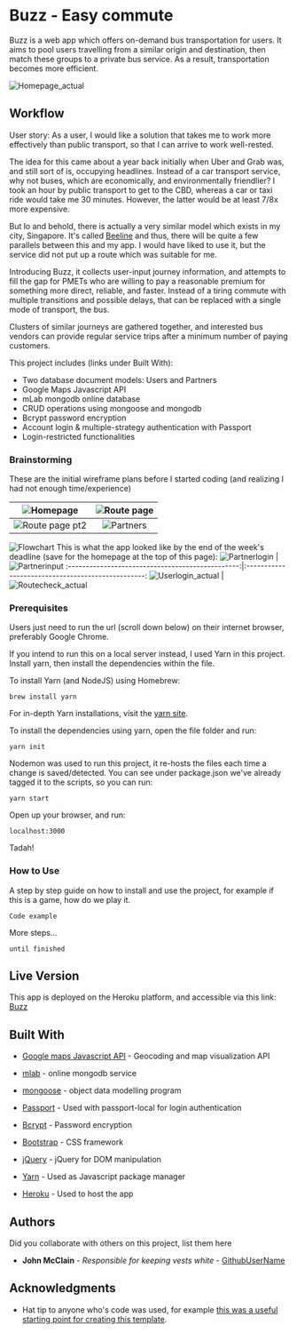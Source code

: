 # Buzz - Easy commute

Buzz is a web app which offers on-demand bus transportation for users. It aims to pool users travelling from a similar origin and destination, then match these groups to a private bus service. As a result, transportation becomes more efficient.

![Homepage_actual](/public/assets/pictures/Homepage_actual.png "Homepage_actual")

## Workflow

User story:
As a user,  I would like a solution that takes me to work more effectively than public transport, so that I can arrive to work well-rested.

The idea for this came about a year back initially when Uber and Grab was, and still sort of is, occupying headlines. Instead of a car transport service, why not buses, which are economically, and environmentally friendlier? I took an hour by public transport to get to the CBD, whereas a car or taxi ride would take me 30 minutes. However, the latter would be at least 7/8x more expensive.

But lo and behold, there is actually a very similar model which exists in my city, Singapore. It's called [Beeline](https://www.beeline.sg/) and thus, there will be quite a few parallels between this and my app. I would have liked to use it, but the service did not put up a route which was suitable for me.

Introducing Buzz, it collects user-input journey information, and attempts to fill the gap for PMETs who are willing to pay a reasonable premium for something more direct, reliable, and faster. Instead of a tiring commute with multiple transitions and possible delays, that can be replaced with a single mode of transport, the bus.

Clusters of similar journeys are gathered together, and interested bus vendors can provide regular service trips after a minimum number of paying customers.

This project includes (links under Built With):
  * Two database document models: Users and Partners
  * Google Maps Javascript API
  * mLab mongodb online database
  * CRUD operations using mongoose and mongodb
  * Bcrypt password encryption
  * Account login & multiple-strategy authentication with Passport
  * Login-restricted functionalities

### Brainstorming

These are the initial wireframe plans before I started coding (and realizing I had not enough time/experience)



![Homepage](/public/assets/pictures/Wireframe1.jpg "Homepage")  |  ![Route page](/public/assets/pictures/Wireframe2.jpg "Route page")
:------------------------------------------------:|:-------------------------------------------------:
![Route page pt2](/public/assets/pictures/Wireframe3.jpg "Route page pt 2")  |  ![Partners](/public/assets/pictures/Wireframe4.jpg "Partners")

![Flowchart](/public/assets/pictures/Flowchart.jpg "Flowchart")
This is what the app looked like by the end of the week's deadline (save for the homepage at the top of this page):
![Partnerlogin](/public/assets/pictures/Partnerlogin_actual.png "Partnerlogin")  |  ![Partnerinput](/public/assets/pictures/PartnerInput_actual.png "Partnerinput")
:------------------------------------------------:|:-------------------------------------------------:
![Userlogin_actual](/public/assets/pictures/Userlogin_actual.png "Userlogin_actual")  |  ![Routecheck_actual](/public/assets/pictures/Routecheck_actual.png "Routecheck_actual")

### Prerequisites

Users just need to run the url (scroll down below) on their internet browser, preferably Google Chrome.

If you intend to run this on a local server instead, I used Yarn in this project. Install yarn, then install the dependencies within the file.

To install Yarn (and NodeJS) using Homebrew:
```
brew install yarn
```
For in-depth Yarn installations, visit the [yarn site](https://yarnpkg.com/en/docs/install).

To install the dependencies using yarn, open the file folder and run:
```
yarn init
```

Nodemon was used to run this project, it re-hosts the files each time a change is saved/detected. You can see under package.json we've already tagged it to the scripts, so you can run:
```
yarn start
```

Open up your browser, and run:
```
localhost:3000
```
Tadah!

### How to Use

A step by step guide on how to install and use the project, for example if this is a game, how do we play it.


```
Code example
```

More steps...

```
until finished
```

## Live Version

This app is deployed on the Heroku platform, and accessible via this link: [Buzz](https://buzznearyou.herokuapp.com)


## Built With

* [Google maps Javascript API](https://developers.google.com/maps/documentation/javascript/) - Geocoding and map visualization API

* [mlab](https://mlab.com/) - online mongodb service

* [mongoose](http://mongoosejs.com/) - object data modelling program
* [Passport](https://www.npmjs.com/package/passport) - Used with passport-local for login authentication

* [Bcrypt](https://www.npmjs.com/package/bcrypt) - Password encryption

* [Bootstrap](http://getbootstrap.com/) - CSS framework

* [jQuery](http://jquery.com/) - jQuery for DOM manipulation

* [Yarn](http://yarnpkg.com/) - Used as Javascript package manager

* [Heroku](https://www.heroku.com/) - Used to host the app




## Authors

Did you collaborate with others on this project, list them here

* **John McClain** - *Responsible for keeping vests white* - [GithubUserName](https://github.com/GithubUserName)

## Acknowledgments

* Hat tip to anyone who's code was used, for example [this was a useful starting point for creating this template](https://gist.github.com/PurpleBooth/109311bb0361f32d87a2).
